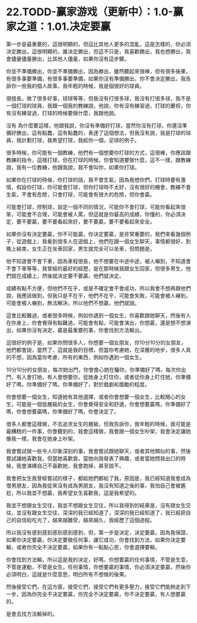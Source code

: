 # 22.TODD-赢家游戏（更新中）：1.0-赢家之道：1.01.决定要赢

第一步是最重要的，這很明顯的，但這比其他人更多的混亂，這是怎樣的，你必須決定勝出，這很明顯的，誰決定勝出，但這不只是，我喜歡勝出，我也想勝出，我會儘量儘量勝出，比其他人儘量，如果你沒有這步驟。

你並不準備勝出，你並不準備勝出，因為勝出，雖然聽起來很棒，但有很多後果，有很多事要準備，有很多事要準備，如果你沒有準備勝出，你不會決定勝出，我告訴你一些我的個人故事，我年輕的時候，我是個很好的球員。

很擅長，做了很多好事，球球等等，但我沒有打很多球，我沒有打很多球，我不是一個打球的球員，我跟一個我的教練說，他說，你有沒有練習過，打球的慶祝，你有沒有練習過，打球的時候要做什麼，我跟他說。

沒有 為什麼要這樣，他跟我說，你沒有準備好打球，當然你沒有打球，你還沒準備好勝出，這有點蠢，這有點蠢的，表達了這個想法，但我沒有說，我是打球的球員，我計劃打球，我希望打球，我給你一個，足球的例子。

很多時候，你可能有一個教練，他們有一個想要你打球的方式，這很棒，你應該跟教練的指令，這樣打球，但在打球的時候，你會知道要做什麼，這不一樣，跟教練說，我有一位教練，他跟我說，我不會叫你，如果你打球。

如果你在打球的時候，你打球的話，我不會生氣，因為我想你們，打球時要有激情，假設你打球，你可能會打球，但你打球時不太好，沒有很好的機會，教練不會生氣，不會有危險，只會打球，可能會有很大的危險，但你會贏。

可能會打球，控制球，設定一個不同的情況，可能你不會打球，可能你看起來很笨，可能會不合理，可能會被人罵，但這就是你最高的成績，你懂的，你必須決定，要不要贏，要不要看起來好，要不要贏，要不要看起來安全。

如果你沒有決定要贏，你不可能贏，你決定要贏，是非常重要的，我們來看幾個例子，從遊戲上，我看到很多人在遊戲上，他們在跟一個女生聊天，事情都很好，到晚上結束，女生正在坐車回家，男生就完全可以坐車，但問題是。

他不知道會不會下車，因為車程很長，他不想要在中途中途，被人嚇到，不知道會不會下車等等，我曾經的最好的經歷，是在那時候我跟女生回家，但很多男生，他們就在成績上，然後就決定要不要贏，他們就決定。

成績有點不方便，但他們不在乎，或是不確定會不會成功，所以我會不想再跟他們說，我應該做到，但我只是不在乎，他們不在乎，可能會失敗，可能會被人嚇到，可能會被人嚇到，無法解決，所以他們不想贏，他們就說。

這會比較難過，或者很多時候，例如你遇到一個女生，你喜歡跟她聊天，然後有人在你身上，你會覺得有點難過，可能會有點，可能會演出，你想贏，還是想不想演出，如果你沒有決定，贏是最重要的事，你會找到方法輸出。

這很好的例子是，如果你問很多人，你想要一個女朋友，你10分10分的女朋友，他們都會說，當然了，這就是我的目標，但當你考慮她，在深層的地步，很多人真的不想，因為當你考慮，所有的東西，例如你遇到一個女生。

10分10分的女朋友，每次她出門，你會擔心她在騙你，你準備好了嗎，每次你出門，有人會打她，有人會想要你，從她身上盯住你，或者從你身上盯住她，你準備好了嗎，你準備好了嗎，你準備好了，對於戲劇和獎勵的程度。

你會想要一個女生，知道她有其他選擇，或者你會想要一個女生，比較開心的女生，可能是一個低層級的女生，你會覺得安全和舒適，你會想要贏嗎，你準備好了嗎，你會想要贏嗎，你準備好了嗎，你會決定了。

很多人都會這樣做，不去追求女生的層級，但我告訴你，我年輕的時候，我可能是最糟糕的一件事，你會聽到的，我會這樣做，我會跟一個女生吵架，我會決定讓她像我一樣，我會在她身上吵架。

我會嘗試做一些令人印象深刻的事，我會嘗試跟她聊天，或者其他類似的事，然後嘗試讓她喜歡我，但當她喜歡我，當她向我發表了興趣，或者當她問我出口的時候，我會演繹自己不喜歡她，我會跑掉，甚至說不。

我會把女生我曾經嘗試的樣子，都給她們都給了我，原因是，我已經知道我會成為壞男朋友，因為我從來沒有成為男朋友，我沒有知道之後的事，我怕自己會被尷尬，所以我並不想贏，我希望女生喜歡我，這是我希望的。

我並不想跟女生交往，我並不想跟女生交往，所以我得到的結果是，沒有跟女生交往，並沒有跟女生交往，深深的我已經知道了，深深的我已經知道了，我已經把自己的自信給吃光了，越來越難受，越來越久，我經歷了這個過程。

所以我沒有感到感到感到感到感到，但，第一步是決定，決定要贏，因為我保證，如果你決定要贏，你決定要做任何事，讓它成功，你會找到方法，如果你決定要輸，或者你完全不決定要贏，如果你有一點點心思，你會選擇要輸。

你會找到方法輸，所以這是我的決定，好嗎，你想要贏的任何事情，不管是生意，不管是運動，不管是女生，任何事情，你想要贏的事情，你必須決定要贏，然後你必須明白，這就是什麼意思，明白所有不想做的後果。

然後接受它們，在這方面，接受它們，接受它們有更多壓力，接受它們能夠走到下一步，因為你完全不決定要贏，你完全不決定要贏，你不決定要贏，有人想要贏的。

是會去找方法輸掉的。